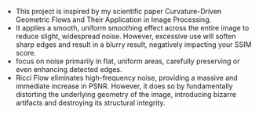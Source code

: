 - This project is inspired by my scientific paper Curvature-Driven Geometric Flows and Their Application in Image Processing.
- It applies a smooth, uniform smoothing effect across the entire image to reduce slight, widespread noise. However, excessive use will soften sharp edges and result in a blurry result, negatively impacting your SSIM score.
- focus on noise primarily in flat, uniform areas, carefully preserving or even enhancing detected edges.
- Ricci Flow eliminates high-frequency noise, providing a massive and immediate increase in PSNR. However, it does so by fundamentally distorting the underlying geometry of the image, introducing bizarre artifacts and destroying its structural integrity.
